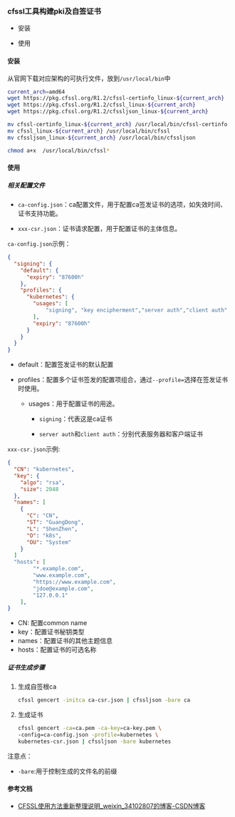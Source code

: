 ### cfssl工具构建pki及自签证书

- 安装

- 使用

#### 安装

从官网下载对应架构的可执行文件，放到`/usr/local/bin`中

```bash
current_arch=amd64
wget https://pkg.cfssl.org/R1.2/cfssl-certinfo_linux-${current_arch}
wget https://pkg.cfssl.org/R1.2/cfssl_linux-${current_arch}
wget https://pkg.cfssl.org/R1.2/cfssljson_linux-${current_arch}

mv cfssl-certinfo_linux-${current_arch} /usr/local/bin/cfssl-certinfo
mv cfssl_linux-${current_arch} /usr/local/bin/cfssl
mv cfssljson_linux-${current_arch} /usr/local/bin/cfssljson

chmod a+x  /usr/local/bin/cfssl*
```

#### 使用

##### 相关配置文件

- `ca-config.json`：ca配置文件，用于配置ca签发证书的选项，如失效时间、证书支持功能。

- `xxx-csr.json`：证书请求配置，用于配置证书的主体信息。

`ca-config.json`示例：

```json
{
  "signing": {
    "default": {
      "expiry": "87600h"
    },
    "profiles": {
      "kubernetes": {
        "usages": [
            "signing", "key encipherment","server auth","client auth"
        ],
        "expiry": "87600h"
      }
    }
  }
}
```

- default：配置签发证书的默认配置

- profiles：配置多个证书签发的配置项组合，通过`--profile=`选择在签发证书时使用。
  
  - usages：用于配置证书的用途。
    
    - `signing`：代表这是ca证书
    
    - `server auth`和`client auth`：分别代表服务器和客户端证书

`xxx-csr.json`示例:

```json
{
  "CN": "kubernetes",    
  "key": {
    "algo": "rsa",
    "size": 2048
  },
  "names": [
    {
      "C": "CN",
      "ST": "GuangDong",
      "L": "ShenZhen",
      "O": "k8s",
      "OU": "System"
    }
  ]
  "hosts": [
        "*.example.com",
        "www.example.com",
        "https://www.example.com",
        "jdoe@example.com",
        "127.0.0.1"
    ],
}   
```

- CN: 配置common name
- key：配置证书秘钥类型
- names：配置证书的其他主题信息
- hosts：配置证书的可选名称

##### 证书生成步骤

1. 生成自签根ca
   
   ```bash
   cfssl gencert -initca ca-csr.json | cfssljson -bare ca
   ```

2. 生成证书
   
   ```bash
   cfssl gencert -ca=ca.pem -ca-key=ca-key.pem \
   -config=ca-config.json -profile=kubernetes \
   kubernetes-csr.json | cfssljson -bare kubernetes
   ```

注意点：

- `-bare`:用于控制生成的文件名的前缀

#### 参考文档

- [CFSSL使用方法重新整理说明_weixin_34102807的博客-CSDN博客](https://blog.csdn.net/weixin_34102807/article/details/92184312)
